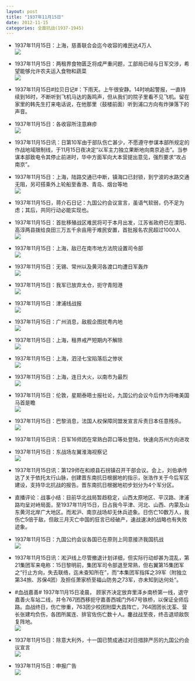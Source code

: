 ```yaml
---
layout: post
title: "1937年11月15日"
date: 2012-11-15
categories: 全面抗战(1937-1945)
---
```


<meta name="referrer" content="no-referrer" />

- 1937年11月15日：上海，慈善联合会迄今收容的难民达4万人 <br/><img src="https://ww2.sinaimg.cn/large/aca367d8jw1dyw51c9rssj.jpg" />

- 1937年11月15日：两租界食物匮乏将成严重问题，工部局已经与日军交涉，希望能够允许农夫运入食物和蔬菜 <br/><img src="https://ww1.sinaimg.cn/large/aca367d8jw1dyw3atdrwsj.jpg" />

- 1937年11月15日#拉贝日记#：下雨天。上午很安静。14时响起警报，一直持续到16时，不断听到飞机马达的轰鸣声，但从我们的院子里看不见飞机。留在家里的韩先生打来电话说，在他那里（鼓楼前面）听到浦口方向有炸弹落下的声音。 

- 1937年11月15日：各收容所注意麻疹 <br/><img src="https://ww1.sinaimg.cn/large/aca367d8jw1dyw1kcclqqj.jpg" />

- 1937年11月15日讯：日第10军由于部队伤亡甚少，不愿遵守参谋本部所规定的作战地域限制线，于11月15日夜决定“以军主力独立果断地向南京追击”。当参谋本部致电令其停止前进时，华中方面军向大本营提出意见，强烈要求“攻占南京”。 

- 1937年11月15日：上海，陆路交通已中断，镇海口已封锁，到宁波的水路交通无阻，另可搭乘外上轮船至香港、青岛、烟台等地 <br/><img src="https://ww1.sinaimg.cn/large/aca367d8jw1dyvzu04cqoj.jpg" />

- 1937年11月15日，蒋介石日记：九国公约会议宣言，虽语气软弱，仍不足为虑；其后，共同行动必能实现也。 

- 1937年11月15日：首批移殖战区难民将可于本月出发，江苏省政府已在溧阳、高淳两县拨给良田三万五千余亩用于难民安置，首批报名农民超过1000人 <br/><img src="https://ww1.sinaimg.cn/large/aca367d8jw1dyvy3j2qajj.jpg" />

- 1937年11月15日：上海，敌已在南市地方法院设置司令部 <br/><img src="https://ww4.sinaimg.cn/large/aca367d8jw1dyvxyj7juwj.jpg" />

- 1937年11月15日：无锡、常州以及黄河各渡口均遭日军轰炸 <br/><img src="https://ww2.sinaimg.cn/large/aca367d8jw1dyvwd4jcyxj.jpg" />

- 1937年11月15日：我军已放弃太仓，扼守青阳港 <br/><img src="https://ww1.sinaimg.cn/large/aca367d8jw1dyvv7hr40kj.jpg" />

- 1937年11月15日：津浦线战报 <br/><img src="https://ww3.sinaimg.cn/large/aca367d8jw1dyvump4p68j.jpg" />

- 1937年11月15日：广州消息，敌舰企图扰粤内地 <br/><img src="https://ww2.sinaimg.cn/large/aca367d8jw1dyvswbh22qj.jpg" />

- 1937年11月15日：上海，租界戒严短期内不解除 <br/><img src="https://ww4.sinaimg.cn/large/aca367d8jw1dyvr5sta83j.jpg" />

- 1937年11月15日：上海，泗泾七宝陷落后之惨状 <br/><img src="https://ww3.sinaimg.cn/large/aca367d8jw1dyvpfuhu7sj.jpg" />

- 1937年11月15日：上海，连日大火，以南市为最烈 <br/><img src="https://ww1.sinaimg.cn/large/aca367d8jw1dyvnpfmzauj.jpg" />

- 1937年11月15日：伦敦，星期泰晤士报社论，九国公约会议今后作为将唯美国马首是瞻 <br/><img src="https://ww2.sinaimg.cn/large/aca367d8jw1dyvk88ly0ij.jpg" />

- 1937年11月15日：巴黎消息，法国人权保障同盟发宣言斥责日本任意残杀。 <br/><img src="https://ww1.sinaimg.cn/large/aca367d8jw1dyvihv3qz1j.jpg" />

- 1937年11月15日讯：日军16师团在常熟白茆口等处登陆，快速向苏州方向进攻 

- 1937年11月15日：东战场左翼淮海视察记 <br/><img src="https://ww4.sinaimg.cn/large/aca367d8jw1dyvgs2fncvj.jpg" />

- 1937年11月15日讯：第129师在和顺县石拐镇召开干部会议。会上，刘伯承传达了关于依托太行山脉，创建晋东南抗日根据地的指示，张浩作关于今后军区建设，支持华北抗战的报告。晋东南抗日根据地初步划分为4个军分区。 

- 直播评论：战事小结：目前华北战局暂趋稳定，山西太原地区、平汉路、津浦路均呈对峙局面，至1937年11月15日，日占我今平津、河北、山西、内蒙及山东黄河北岸广大地区。而淞沪、南京战场却无休兵迹象。日伤亡10数万人，我伤亡5倍于敌，但敌三月灭亡中国的狂言已经破产，速战速决的战略也有失败迹象。 

- 1937年11月15日：九国公约会议各国已在原则上同意接济我国抗战 <br/><img src="https://ww2.sinaimg.cn/large/aca367d8jw1dyvf10hhrwj.jpg" />

- 1937年11月15日讯：淞沪线上尽管撤退计划详细，但实际行动却甚为混乱，第21集团军来电称：15日黎明前，集团军司令部退至常熟，但右翼第15集团军之“行止方向，失去联络，迄未查知所在”，而“本集团军指挥之39军（附独立第34旅、苏保4团）及担任萧家桥至福山防务之73军，亦未知到达何处”。 

- #血战嘉善# 1937年11月15日凌晨， 顾家齐决定放弃里泽乡南桥第一线，退守嘉善火车站二线，并令767团西移扼守嘉善西城门外67号铁桥，以保证全师后路。血战终日，伤亡惨重，763团少校团附糜大昌阵亡，764团团长沈荃、营长张建均负伤，各团所属连、排官佐伤亡数十人。鏖战战至夜，终击退顽敌恢复阵地。    <br/><img src="https://ww2.sinaimg.cn/large/aca367d8jw1dyvdky1prdj.jpg" />

- 1937年11月15日：除意大利外，十一国已赞成通过对日措辞严厉的九国公约会议宣言 <br/><img src="https://ww3.sinaimg.cn/large/aca367d8jw1dyvdajp6atj.jpg" />

- 1937年11月15日：申报广告 <br/><img src="https://ww2.sinaimg.cn/large/aca367d8jw1dyvbjy32dgj.jpg" />


